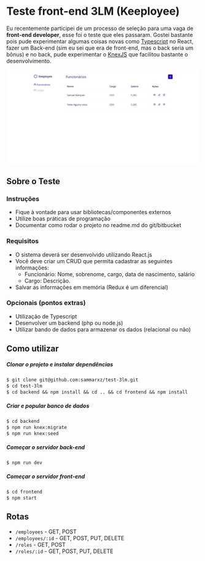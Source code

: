 # Teste front-end 3LM (Keeployee)
Eu recentemente participei de um processo de seleção para uma vaga de **front-end developer**, esse foi o teste que eles passaram. Gostei bastante pois pude experimentar algumas coisas novas como [Typescript](https://www.typescriptlang.org/) no React, fazer um Back-end (sim eu sei que era de front-end, mas o back seria um bônus) e no back, pude experimentar o [KnexJS](http://knexjs.org/) que facilitou bastante o desenvolvimento.

![Preview](https://github.com/sammarxz/test-3lm/blob/master/preview.png?raw=true)

## Sobre o Teste

### Instruções
* Fique à vontade para usar bibliotecas/componentes externos
* Utilize boas práticas de programação
* Documentar como rodar o projeto no readme.md do git/bitbucket

### Requisitos
* O sistema deverá ser desenvolvido utilizando React.js
* Você deve criar um CRUD que permita cadastrar as seguintes informações:
  * Funcionário: Nome, sobrenome, cargo, data de nascimento, salário
  * Cargo: Descrição.
* Salvar as informações em memória (Redux é um diferencial)

### Opcionais (pontos extras)
* Utilização de Typescript
* Desenvolver um backend (php ou node.js)
* Utilizar bando de dados para armazenar os dados (relacional ou não)

## Como utilizar

##### Clonar o projeto e instalar dependências
```
$ git clone git@github.com:sammarxz/test-3lm.git
$ cd test-3lm
$ cd backend && npm install && cd .. && cd frontend && npm install
```

##### Criar e popular banco de dados
```
$ cd backend
$ npm run knex:migrate
$ npm run knex:seed
```

##### Começar o servidor back-end
```
$ npm run dev
```

##### Começar o servidor front-end
```
$ cd frontend
$ npm start
```

## Rotas
* `/employees` - GET, POST
* `/employees/:id` - GET, POST, PUT, DELETE
* `/roles` - GET, POST
* `/roles/:id` - GET, POST, PUT, DELETE
